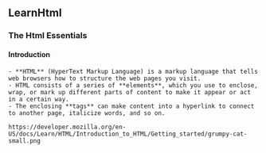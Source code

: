 ## LearnHtml

### The Html Essentials 

#### Introduction

    - **HTML** (HyperText Markup Language) is a markup language that tells web browsers how to structure the web pages you visit.
    - HTML consists of a series of **elements**, which you use to enclose, wrap, or mark up different parts of content to make it appear or act in a certain way. 
    - The enclosing **tags** can make content into a hyperlink to connect to another page, italicize words, and so on.

    https://developer.mozilla.org/en-US/docs/Learn/HTML/Introduction_to_HTML/Getting_started/grumpy-cat-small.png
